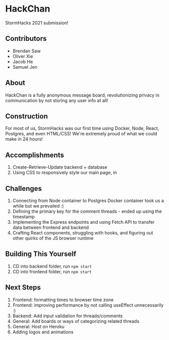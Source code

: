 # HackChan

StormHacks 2021 submission!

## Contributors

* Brendan Saw
* Oliver Xie
* Jacob He
* Samuel Jen

## About

HackChan is a fully anonymous message board, revolutionizing privacy in communication by not storing any user info at all!

## Construction

For most of us, StormHacks was our first time using Docker, Node, React, Postgres, and even HTML/CSS! We're extremely proud of what we could make in 24 hours!

## Accomplishments

1. Create-Retrieve-Update backend + database
2. Using CSS to responsively style our main page, in

## Challenges

1. Connecting from Node container to Postgres Docker container took us a while but we prevailed :)
2. Defining the primary key for the comment threads - ended up using the timestamp
3. Implementing the Express endpoints and using Fetch API to transfer data between frontend and backend
4. Crafting React components, struggling with hooks, and figuring out other quirks of the JS browser runtime

## Building This Yourself

1. CD into backend folder, run `npm start`
2. CD into frontend folder, run `npm start`

## Next Steps

1. Frontend: formatting times to browser time zone
2. Frontend: improving performance by not calling useEffect unnecessarily :)
3. Backend: Add input validation for threads/comments
4. General: Add boards or ways of categorizing related threads
5. General: Host on Heroku
6. Adding logos and animations
